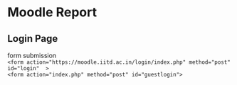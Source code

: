# Moodle Report
## Login Page
form submission  
`<form action="https://moodle.iitd.ac.in/login/index.php" method="post" id="login"  >`  
`<form action="index.php" method="post" id="guestlogin">`
